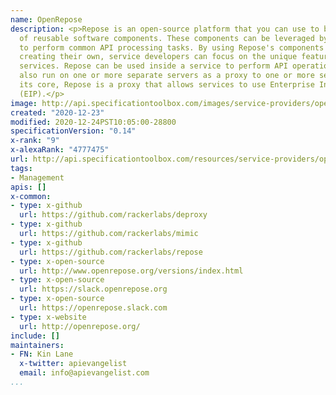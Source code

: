 ```yaml
---
name: OpenRepose
description: <p>Repose is an open-source platform that you can use to build stacks
  of reusable software components. These components can be leveraged by service developers
  to perform common API processing tasks. By using Repose's components rather than
  creating their own, service developers can focus on the unique features of their
  services. Repose can be used inside a service to perform API operations. It can
  also run on one or more separate servers as a proxy to one or more services. At
  its core, Repose is a proxy that allows services to use Enterprise Integration Patterns
  (EIP).</p>
image: http://api.specificationtoolbox.com/images/service-providers/openrepose.jpg
created: "2020-12-23"
modified: 2020-12-24PST10:05:00-28800
specificationVersion: "0.14"
x-rank: "9"
x-alexaRank: "4777475"
url: http://api.specificationtoolbox.com/resources/service-providers/openrepose/
tags:
- Management
apis: []
x-common:
- type: x-github
  url: https://github.com/rackerlabs/deproxy
- type: x-github
  url: https://github.com/rackerlabs/mimic
- type: x-github
  url: https://github.com/rackerlabs/repose
- type: x-open-source
  url: http://www.openrepose.org/versions/index.html
- type: x-open-source
  url: https://slack.openrepose.org
- type: x-open-source
  url: https://openrepose.slack.com
- type: x-website
  url: http://openrepose.org/
include: []
maintainers:
- FN: Kin Lane
  x-twitter: apievangelist
  email: info@apievangelist.com
...
```

